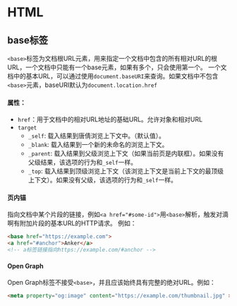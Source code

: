 # HTML

## base标签

`<base>`标签为文档根URL元素，用来指定一个文档中包含的所有相对URL的根URL，一个文档中只能有一个base元素，如果有多个，只会使用第一个。
一个文档中的基本URL，可以通过使用`document.baseURI`来查询。如果文档中不包含`<base>`元素，baseURI默认为`document.location.href`

#### 属性：

* `href`：用于文档中的相对URL地址的基础URL。允许对象和相对URL
* `target`
  - `_self`: 载入结果到唐倩浏览上下文中。（默认值）。
  - `_blank`: 载入结果到一个新的未命名的浏览上下文。
  - `_parent`: 载入结果到父级浏览上下文（如果当前页是内联框）。如果没有父级结果，该选项的行为和`_self`一样。
  - `_top`: 载入结果到顶级浏览上下文（该浏览上下文是当前上下文的最顶级上下文）。如果没有父级，该选项的行为和`_self`一样。

#### 页内锚

指向文档中某个片段的链接，例如`<a href="#some-id">`用`<base>`解析，触发对滴啊有附加片段的基本URL的HTTP请求。
例如：
```html
<base href="https://example.com">
<a href="#anchor">Anker</a>
<!-- a标签链接指向https://example.com/#anchor -->
```

#### Open Graph

Open Graph标签不接受`<base>`，并且应该始终具有完整的绝对URL。例如：
```html
<meta property="og:image" content="https://example.com/thumbnail.jpg" >
```